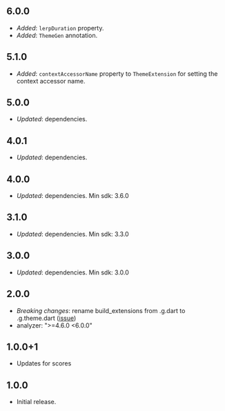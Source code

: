 ## 6.0.0

- *Added*: `lerpDuration` property.
- *Added*: `ThemeGen` annotation.

## 5.1.0

- *Added*: `contextAccessorName` property to `ThemeExtension` for setting the context accessor name.

## 5.0.0

- *Updated*: dependencies.

## 4.0.1

- *Updated*: dependencies.

## 4.0.0

- *Updated*: dependencies. Min sdk: 3.6.0

## 3.1.0

- *Updated*: dependencies. Min sdk: 3.3.0

## 3.0.0

- *Updated*: dependencies. Min sdk: 3.0.0

## 2.0.0

- *Breaking changes*: rename build_extensions from .g.dart to .g.theme.dart ([issue](https://github.com/pro100andrey/theme_extensions_builder/issues/2))
- analyzer: ">=4.6.0 <6.0.0"

## 1.0.0+1

- Updates for scores

## 1.0.0

- Initial release.
